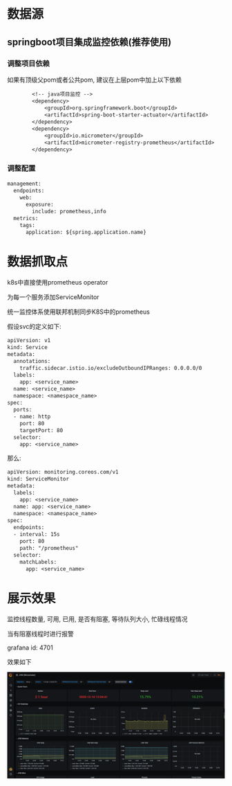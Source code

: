 # 数据源

## springboot项目集成监控依赖(推荐使用)

### 调整项目依赖

如果有顶级父pom或者公共pom, 建议在上层pom中加上以下依赖

```
        <!-- java项目监控 -->
        <dependency>
            <groupId>org.springframework.boot</groupId>
            <artifactId>spring-boot-starter-actuator</artifactId>
        </dependency>
        <dependency>
            <groupId>io.micrometer</groupId>
            <artifactId>micrometer-registry-prometheus</artifactId>
        </dependency>
```

### 调整配置

```
management:
  endpoints:
    web:
      exposure:
        include: prometheus,info
  metrics:
    tags:
      application: ${spring.application.name}
```

# 数据抓取点

k8s中直接使用prometheus operator

为每一个服务添加ServiceMonitor

统一监控体系使用联邦机制同步K8S中的prometheus

假设svc的定义如下:

```
apiVersion: v1
kind: Service
metadata:
  annotations:
    traffic.sidecar.istio.io/excludeOutboundIPRanges: 0.0.0.0/0
  labels:
    app: <service_name>
  name: <service_name>
  namespace: <namespace_name>
spec:
  ports:
  - name: http
    port: 80
    targetPort: 80
  selector:
    app: <service_name>
```

那么:

```
apiVersion: monitoring.coreos.com/v1
kind: ServiceMonitor
metadata:
  labels:
    app: <service_name>
  name: app: <service_name>
  namespace: <namespace_name>
spec:
  endpoints:
  - interval: 15s
    port: 80
    path: "/prometheus"
  selector:
    matchLabels:
      app: <service_name>
```

# 展示效果

监控线程数量, 可用, 已用, 是否有阻塞, 等待队列大小, 忙碌线程情况

当有阻塞线程时进行报警

grafana id: 4701

效果如下

![image-20201210141343552](监控java.assets/image-20201210141343552.png)